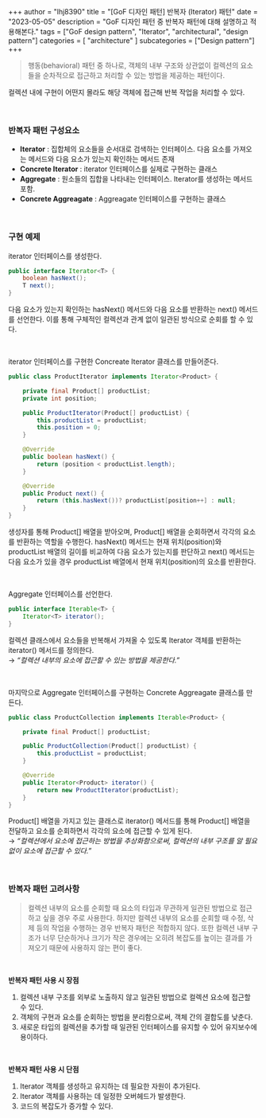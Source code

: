 +++
author = "lhj8390"
title = "[GoF 디자인 패턴] 반복자 (Iterator) 패턴"
date = "2023-05-05"
description = "GoF 디자인 패턴 중 반복자 패턴에 대해 설명하고 적용해본다."
tags = ["GoF design pattern", "Iterator", "architectural", "design pattern"]
categories = [
    "architecture"
]
subcategories = ["Design pattern"]
+++

> <span class="red">행동(behavioral) 패턴 중 하나</span>로, 객체의 내부 구조와 상관없이 컬렉션의 요소들을 순차적으로 접근하고 처리할 수 있는 방법을 제공하는 패턴이다.

컬렉션 내에 구현이 어떤지 몰라도 해당 객체에 접근해 반복 작업을 처리할 수 있다.

<br/>

### 반복자 패턴 구성요소

-   **Iterator** : 집합체의 요소들을 순서대로 검색하는 인터페이스. 다음 요소를 가져오는 메서드와 다음 요소가 있는지 확인하는 메서드 존재
-   **Concrete Iterator** : iterator 인터페이스를 실제로 구현하는 클래스
-   **Aggregate** : 원소들의 집합을 나타내는 인터페이스. Iterator를 생성하는 메서드 포함.
-   **Concrete Aggreagate** : Aggreagate 인터페이스를 구현하는 클래스

<br/>

### 구현 예제

iterator 인터페이스를 생성한다.

```java
public interface Iterator<T> {
    boolean hasNext();
    T next();
}
```

다음 요소가 있는지 확인하는 hasNext() 메서드와 다음 요소를 반환하는 next() 메서드를 선언한다. 이를 통해 구체적인 컬렉션과 관계 없이 일관된 방식으로 순회를 할 수 있다.

<br/>

iterator 인터페이스를 구현한 Concreate Iterator 클래스를 만들어준다.

```java
public class ProductIterator implements Iterator<Product> {

    private final Product[] productList;
    private int position;

    public ProductIterator(Product[] productList) {
        this.productList = productList;
        this.position = 0;
    }

    @Override
    public boolean hasNext() {
        return (position < productList.length);
    }

    @Override
    public Product next() {
        return (this.hasNext())? productList[position++] : null;
    }
}
```

생성자를 통해 Product[] 배열을 받아오며, Product[] 배열을 순회하면서 각각의 요소를 반환하는 역할을 수행한다. hasNext() 메서드는 현재 위치(position)와 productList 배열의 길이를 비교하여 다음 요소가 있는지를 판단하고 next() 메서드는 다음 요소가 있을 경우 productList 배열에서 현재 위치(position)의 요소를 반환한다.

<br/>

Aggregate 인터페이스를 선언한다.

```java
public interface Iterable<T> {
    Iterator<T> iterator();
}
```

컬렉션 클래스에서 요소들을 반복해서 가져올 수 있도록 Iterator 객체를 반환하는 iterator() 메서드를 정의한다.<br/>
→ _“컬렉션 내부의 요소에 접근할 수 있는 방법을 제공한다.”_

<br/>

마지막으로 Aggregate 인터페이스를 구현하는 Concrete Aggreagate 클래스를 만든다.

```java
public class ProductCollection implements Iterable<Product> {

    private final Product[] productList;

    public ProductCollection(Product[] productList) {
        this.productList = productList;
    }

    @Override
    public Iterator<Product> iterator() {
        return new ProductIterator(productList);
    }
}
```

Product[] 배열을 가지고 있는 클래스로 iterator() 메서드를 통해 Product[] 배열을 전달하고 요소를 순회하면서 각각의 요소에 접근할 수 있게 된다.<br/>
→ _“컬렉션에서 요소에 접근하는 방법을 추상화함으로써, 컬렉션의 내부 구조를 알 필요 없이 요소에 접근할 수 있다.”_

<br/>

### 반복자 패턴 고려사항

> 컬렉션 내부의 요소를 순회할 때 요소의 타입과 무관하게 일관된 방법으로 접근하고 싶을 경우 주로 사용한다. 하지만 컬렉션 내부의 요소를 순회할 때 수정, 삭제 등의 작업을 수행하는 경우 반복자 패턴은 적합하지 않다. 또한 컬렉션 내부 구조가 너무 단순하거나 크기가 작은 경우에는 오히려 복잡도를 높이는 결과를 가져오기 때문에 사용하지 않는 편이 좋다.

<br/>

**반복자 패턴 사용 시 장점**

1.  컬렉션 내부 구조를 외부로 노출하지 않고 일관된 방법으로 컬렉션 요소에 접근할 수 있다.
2.  객체의 구현과 요소를 순회하는 방법을 분리함으로써, 객체 간의 결합도를 낮춘다.
3.  새로운 타입의 컬렉션을 추가할 때 일관된 인터페이스를 유지할 수 있어 유지보수에 용이하다.

<br/>

**반복자 패턴 사용 시 단점**

1.  Iterator 객체를 생성하고 유지하는 데 필요한 자원이 추가된다.
2.  Iterator 객체를 사용하는 데 일정한 오버헤드가 발생한다.
3.  코드의 복잡도가 증가할 수 있다.

<br/>
<br/><br/>
